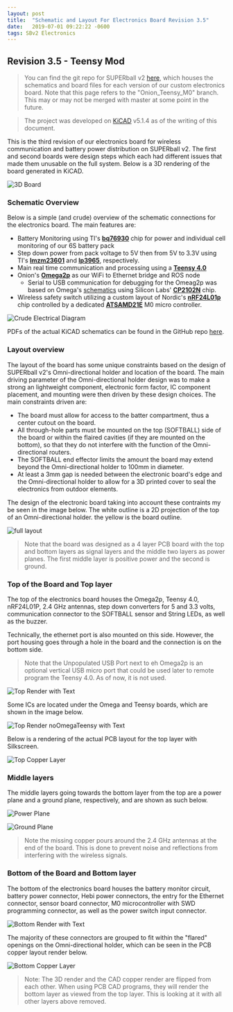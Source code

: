 ```yaml
---
layout: post
title:  "Schematic and Layout For Electronics Board Revision 3.5"
date:   2019-07-01 09:22:22 -0600
tags: SBv2 Electronics
---
```

## Revision 3.5 - Teensy Mod
> You can find the git repo for SUPERball v2 [here][Electronics Github], which houses the schematics and board files for each version of our custom electronics board. Note that this page refers to the "Onion_Teensy_M0" branch. This may or may not be merged with master at some point in the future.

> The project was developed on [KiCAD] v5.1.4 as of the writing of this document.

This is the third revision of our electronics board for wireless communication and battery power distribution on SUPERball v2. The first and second boards were design steps which each had different issues that made them unusable on the full system. Below is a 3D rendering of the board generated in KiCAD.

![3D Board](/assets/img/main_3D_combined.png "Top/Bottom Rendering of SBv2 Electronics Board")

### Schematic Overview

Below is a simple (and crude) overview of the schematic connections for the electronics board. The main features are:
* Battery Monitoring using TI's [**bq76930**][bq76930] chip for power and individual cell monitoring of our 6S battery pack
* Step down power from pack voltage to 5V then from 5V to 3.3V using TI's [**lmzm23601**][lmzm23601] and [**lp3965**][lp3965], respectively.
* Main real time communication and processing using a [**Teensy 4.0**][teensy40]
* Onion's [**Omega2p**][omega2p] as our WiFi to Ethernet bridge and ROS node
  - Serial to USB communication for debugging for the Omeag2p was based on Omega's [schematics][onion schematic] using Silicon Labs' [**CP2102N**][cp2102n] chip.
* Wireless safety switch utilizing a custom layout of Nordic's [**nRF24L01p**][nRF24] chip controlled by a dedicated [**ATSAMD21E**][atsamd21e] M0 micro controller.

![Crude Electrical Diagram](/assets/img/SBv2_Electronics_Diagram.png "Electrical Diagram")

PDFs of the actual KiCAD schematics can be found in the GitHub repo [here][PDFs].

### Layout overview

The layout of the board has some unique constraints based on the design of SUPERball v2's Omni-directional holder and location of the board. The main driving parameter of the Omni-directional holder design was to make a strong an lightweight component, electronic form factor, IC component placement, and mounting were then driven by these design choices. The main constraints driven are:
* The board must allow for access to the batter compartment, thus a center cutout on the board.
* All through-hole parts must be mounted on the top (SOFTBALL) side of the board or within the flaired cavities (if they are mounted on the bottom), so that they do not interfere with the function of the Omni-directional routers.
* The SOFTBALL end effector limits the amount the board may extend beyond the Omni-directional holder to 100mm in diameter.
* At least a 3mm gap is needed between the electronic board's edge and the Omni-directional holder to allow for a 3D printed cover to seal the electronics from outdoor elements.

The design of the electronic board taking into account these contraints my be seen in the image below. The white outline is a 2D projection of the top of an Omni-directional holder. the yellow is the board outline.

![full layout](/assets/img/Layout_with_Omni_Outline.png "All layers displayed with Omni Holder Outline")

> Note that the board was designed as a 4 layer PCB board with the top and bottom layers as signal layers and the middle two layers as power planes. The first middle layer is positive power and the second is ground.

### Top of the Board and Top layer

The top of the electronics board houses the Omega2p, Teensy 4.0, nRF24L01P, 2.4 GHz antennas, step down converters for 5 and 3.3 volts, communication connector to the SOFTBALL sensor and String LEDs, as well as the buzzer.

Technically, the ethernet port is also mounted on this side. However, the port housing goes through a hole in the board and the connection is on the bottom side.

> Note that the Unpopulated USB Port next to eh Omega2p is an optional vertical USB micro port that could be used later to remote program the Teensy 4.0. As of now, it is not used.

![Top Render with Text](/assets/img/Main_Board_Top_with_Text.png "3D render of electronic board top with Omega and Teensy")

Some ICs are located under the Omega and Teensy boards, which are shown in the image below.

![Top Render noOmegaTeensy with Text](/assets/img/Main_Board_Top_noOmegaTeensy_with_Text.png "3D render of electronic board top without the Omega and Teensy boards")

Below is a rendering of the actual PCB layout for the top layer with Silkscreen.

![Top Copper Layer](/assets/img/layout_top.png "PCB layout of Top Copper Layer with Top Silkscreen")

### Middle layers

The middle layers going towards the bottom layer from the top are a power plane and a ground plane, respectively, and are shown as such below.

![Power Plane](/assets/img/layout_power.png "PCB layout of Power Plane Copper Layer")

![Ground Plane](/assets/img/layout_ground.png "PCB layout of Ground Plane Copper Layer")

> Note the missing copper pours around the 2.4 GHz antennas at the end of the board. This is done to prevent noise and reflections from interfering with the wireless signals.

### Bottom of the Board and Bottom layer

The bottom of the electronics board houses the battery monitor circuit, battery power connector, Hebi power connectors, the entry for the Ethernet connector, sensor board connector, M0 microcontroller with SWD programming connector, as well as the power switch input connector.

![Bottom Render with Text](/assets/img/Main_Board_Bottom_with_Text.png "3D render of electronic board bottom")

The majority of these connectors are grouped to fit within the "flared" openings on the Omni-directional holder, which can be seen in the PCB copper layout render below.

![Bottom Copper Layer](/assets/img/layout_bottom.png "PCB layout of Bottom Copper Layer")

> Note: The 3D render and the CAD copper render are flipped from each other. When using PCB CAD programs, they will render the bottom layer as viewed from the top layer. This is looking at it with all other layers above removed.

[Electronics Github]: https://github.com/JEB12345/superball_v2_electronics/tree/Onion_Teensy_M0
[KiCAD]: http://www.kicad-pcb.org/
[bq76930]: https://www.ti.com/lit/ds/symlink/bq76930.pdf
[lmzm23601]: http://www.ti.com/lit/ds/symlink/lmzm23601.pdf
[lp3965]: https://www.ti.com/lit/ds/symlink/lp3965.pdf
[teensy40]: https://www.pjrc.com/store/teensy40.html
[omega2p]: https://docs.onion.io/omega2-docs/omega2p.html
[onion schematic]: https://github.com/OnionIoT/Onion-Hardware/blob/master/Schematics/Omega-Expansion-Dock.pdf
[cp2102n]: http://www.silabs.com/support%20documents/technicaldocs/cp2102n-datasheet.pdf
[nRF24]: https://www.sparkfun.com/datasheets/Components/nRF24L01_prelim_prod_spec_1_2.pdf
[atsamd21e]: http://ww1.microchip.com/downloads/en/DeviceDoc/SAMD21-Family-DataSheet-DS40001882D.pdf
[PDFs]: https://github.com/JEB12345/superball_v2_electronics/tree/Onion_Teensy_M0/main_board/PDFs
